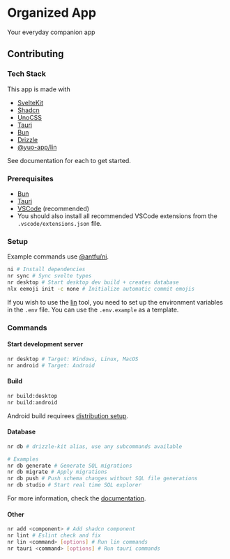 # Organized App

Your everyday companion app

## Contributing

### Tech Stack

This app is made with

- [SvelteKit](https://svelte.dev/)
- [Shadcn](https://shadcn-svelte.com/)
- [UnoCSS](https://unocss.dev/)
- [Tauri](https://tauri.app/)
- [Bun](https://bun.sh/)
- [Drizzle](https://orm.drizzle.team/)
- [@yuo-app/lin](https://github.com/yuo-app/lin)

See documentation for each to get started.

### Prerequisites

- [Bun](https://bun.sh/docs/installation)
- [Tauri](https://tauri.app/start/prerequisites/)
- [VSCode](https://code.visualstudio.com/) (recommended)
- You should also install all recommended VSCode extensions from the `.vscode/extensions.json` file.

### Setup

Example commands use [@antfu/ni](https://github.com/antfu-collective/ni).

```sh
ni # Install dependencies
nr sync # Sync svelte types
nr desktop # Start desktop dev build + creates database
nlx eemoji init -c none # Initialize automatic commit emojis
```

If you wish to use the [lin](https://github.com/yuo-app/lin) tool, you need to set up the environment variables in the `.env` file. You can use the `.env.example` as a template.

### Commands

#### Start development server

```sh
nr desktop # Target: Windows, Linux, MacOS
nr android # Target: Android
```

#### Build

```sh
nr build:desktop
nr build:android
```

Android build requirees [distribution setup](https://tauri.app/distribute/).

#### Database

```sh
nr db # drizzle-kit alias, use any subcommands available

# Examples
nr db generate # Generate SQL migrations
nr db migrate # Apply migrations
nr db push # Push schema changes without SQL file generations
nr db studio # Start real time SQL explorer
```

For more information, check the [documentation](https://orm.drizzle.team/docs/kit-overview).

#### Other

```sh
nr add <component> # Add shadcn component
nr lint # Eslint check and fix
nr lin <command> [options] # Run lin commands
nr tauri <command> [options] # Run tauri commands
```
